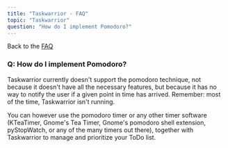 ```yaml
---
title: "Taskwarrior - FAQ"
topic: "Taskwarrior"
question: "How do I implement Pomodoro?"
---
```


Back to the [FAQ](/support/faq)

### Q: How do I implement Pomodoro?

Taskwarrior currently doesn't support the pomodoro technique, not because it doesn't have all the necessary features, but because it has no way to notify the user if a given point in time has arrived.
Remember: most of the time, Taskwarrior isn't running.

You can however use the pomodoro timer or any other timer software (KTeaTimer, Gnome's Tea Timer, Gnome's pomodoro shell extension, pyStopWatch, or any of the many timers out there), together with Taskwarrior to manage and prioritize your ToDo list.
